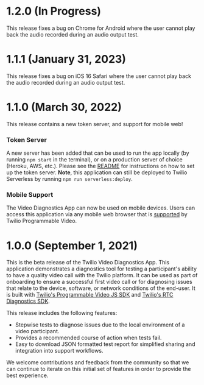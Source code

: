 # 1.2.0 (In Progress)

This release fixes a bug on Chrome for Android where the user cannot play back the audio recorded during an audio output test.

# 1.1.1 (January 31, 2023)

This release fixes a bug on iOS 16 Safari where the user cannot play back the audio recorded during an audio output test.

# 1.1.0 (March 30, 2022)

This release contains a new token server, and support for mobile web!

### Token Server

A new server has been added that can be used to run the app locally (by running `npm start` in the terminal), or on a production server of choice (Heroku, AWS, etc.). Please see the [README](README.md) for instructions on how to set up the token server. **Note**, this application can still be deployed to Twilio Serverless by running `npm run serverless:deploy`.

### Mobile Support

The Video Diagnostics App can now be used on mobile devices. Users can access this application via any mobile web browser that is [supported](https://www.twilio.com/docs/video/javascript#supported-browsers) by Twilio Programmable Video.

# 1.0.0 (September 1, 2021)

This is the beta release of the Twilio Video Diagnostics App. This application demonstrates a diagnostics tool for testing a participant's ability to have a quality video call with the Twilio platform. It can be used as part of onboarding to ensure a successful first video call or for diagnosing issues that relate to the device, software, or network conditions of the end-user. It is built with [Twilio's Programmable Video JS SDK](https://sdk.twilio.com/js/video/releases/2.16.0/docs/) and [Twilio's RTC Diagnostics SDK](https://twilio.github.io/rtc-diagnostics/globals.html).

This release includes the following features:

- Stepwise tests to diagnose issues due to the local environment of a video participant.
- Provides a recommended course of action when tests fail.
- Easy to download JSON formatted test report for simplified sharing and integration into support workflows.

We welcome contributions and feedback from the community so that we can continue to iterate on this initial set of features in order to provide the best experience.
